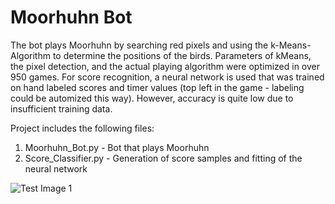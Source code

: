 # Moorhuhn Bot
The bot plays Moorhuhn by searching red pixels and using the k-Means-Algorithm to determine the positions of the birds. Parameters of kMeans, the pixel detection, and the actual playing algorithm were optimized in over 950 games. For score recognition, a neural network is used that was trained on hand labeled scores and timer values (top left in the game - labeling could be automized this way). However, accuracy is quite low due to insufficient training data.

Project includes the following files:
1. Moorhuhn_Bot.py - Bot that plays Moorhuhn
2. Score_Classifier.py - Generation of score samples and fitting of the neural network

![Test Image 1](3DTest.png)
